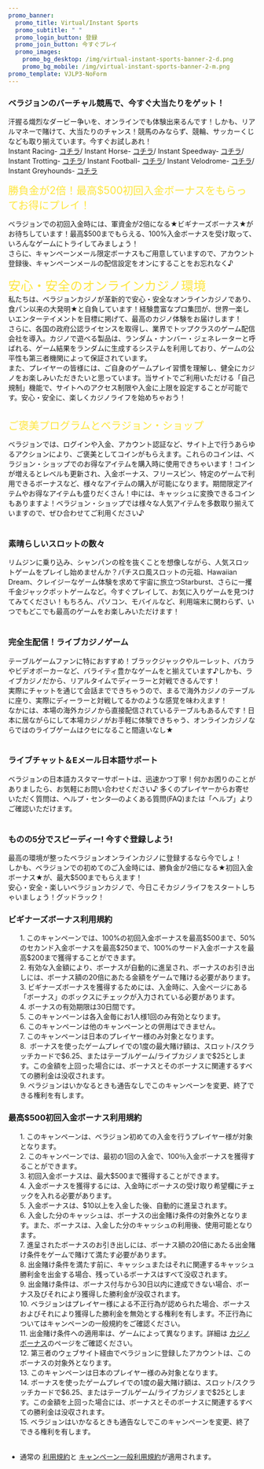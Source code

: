 ```yaml
---
promo_banner:
  promo_title: Virtual/Instant Sports
  promo_subtitle: " "
  promo_login_button: 登録
  promo_join_button: 今すぐプレイ
  promo_images:
    promo_bg_desktop: /img/virtual-instant-sports-banner-2-d.png
    promo_bg_mobile: /img/virtual-instant-sports-banner-2-m.png
promo_template: VJLP3-NoForm
---
```

<section id="bf-usps" class="container">
	<div class="row">
		<div id="intro" class="col-12">
			<h3>ベラジョンのバーチャル競馬で、今すぐ大当たりをゲット！</h3>
			<p>汗握る熾烈なダービー争いを、オンラインでも体験出来るんです！しかも、リアルマネーで賭けて、大当たりのチャンス！競馬のみならず、競輪、サッカーくじなども取り揃えています。今すぐお試しあれ！
				<br>Instant Racing-  
					<a href="https://www.verajohn.com/ja/game/instant-racing" onclick="event.preventDefault()">コチラ</a>/ Instant Horse- 
					<a href="https://www.verajohn.com/ja/game/instant-horses" onclick="event.preventDefault()">コチラ</a>/ Instant Speedway- 
					<a href="https://www.verajohn.com/ja/game/instant-speedway" onclick="event.preventDefault()">コチラ</a>/ Instant Trotting- 
					<a href="https://www.verajohn.com/ja/game/instant-trotting" onclick="event.preventDefault()">コチラ</a>/&nbsp;Instant Football-
					<a href="https://www.verajohn.com/ja/game/instant-football" onclick="event.preventDefault()">コチラ</a>/ Instant Velodrome- 
					<a href="https://www.verajohn.com/ja/game/instant-velodrome" onclick="event.preventDefault()">コチラ</a>/ Instant Greyhounds- 
					<a href="https://www.verajohn.com/ja/game/instant-greyhounds" onclick="event.preventDefault()">コチラ</a>
				</p>
			</div>
			<div class="bf-separator col-12"></div>
			<div class="col-12 col-md-6">
				<span style="color: rgb(254, 230, 61); font-size: 1.5em;">勝負金が2倍！最高$500初回入金ボーナスをもらってお得にプレイ！</span>
				<br>
					<p>
						<span style="font-family: -apple-system, BlinkMacSystemFont, &quot;Segoe UI&quot;, Roboto, Oxygen, Ubuntu, Cantarell, &quot;Fira Sans&quot;, &quot;Droid Sans&quot;, &quot;Helvetica Neue&quot;, sans-serif;">ベラジョンでの初回入金時には、軍資金が2倍になる★ビギナーズボーナス★がお待ちしています！最高$500までもらえる、100%入金ボーナスを受け取って、いろんなゲームにトライしてみましょう！
							<br>さらに、キャンペーンメール限定ボーナスもご用意していますので、アカウント登録後、キャンペーンメールの配信設定をオンにすることをお忘れなく♪
								<br>
									<br>
									</span>
									<span style="color: rgb(254, 230, 61); font-size: 1.8em;">安心・安全のオンラインカジノ環境</span>
									<br>私たちは、ベラジョンカジノが革新的で安心・安全なオンラインカジノであり、食パン以来の大発明★と自負しています！経験豊富なプロ集団が、世界一楽しいエンターテイメントを目標に掲げて、最高のカジノ体験をお届けします！
										<br>さらに、各国の政府公認ライセンスを取得し、業界でトップクラスのゲーム配信会社を導入。カジノで遊べる製品は、ランダム・ナンバー・ジェネレーターと呼ばれる、ゲーム結果をランダムに生成するシステムを利用しており、ゲームの公平性も第三者機関によって保証されています。
											<br>また、プレイヤーの皆様には、ご自身のゲームプレイ習慣を理解し、健全にカジノをお楽しみいただきたいと思っています。当サイトでご利用いただける「自己規制」機能で、サイトへのアクセス制限や入金に上限を設定することが可能です。安心・安全に、楽しくカジノライフを始めちゃおう！&nbsp;
												<br>
													<br>
													</p>
													<div>
														<span style="color: rgb(254, 230, 61); font-size: 1.5em;">ご褒美プログラムとベラジョン・ショップ</span>
														<br>
														</div>
														<p>ベラジョンでは、ログインや入金、アカウント認証など、サイト上で行うあらゆるアクションにより、ご褒美としてコインがもらえます。これらのコインは、ベラジョン・ショップでのお得なアイテムを購入時に使用できちゃいます！コインが増えるとレベルも更新され、入金ボーナス、フリースピン、特定のゲームで利用できるボーナスなど、様々なアイテムの購入が可能になります。期間限定アイテムやお得なアイテムも盛りだくさん！中には、キャッシュに変換できるコインもありますよ！ベラジョン・ショップでは様々な人気アイテムを多数取り揃えていますので、ぜひ合わせてご利用ください♪
															<br>
																<br>
																</p>
															</div>
															<div class="col-12 col-md-6">
																<h3>素晴らしいスロットの数々</h3>
																<p>リムジンに乗り込み、シャンパンの栓を抜くことを想像しながら、人気スロットゲームをプレイし始めませんか？パチスロ風スロットの元祖、Hawaiian Dream、クレイジーなゲーム体験を求めて宇宙に旅立つStarburst、さらに一攫千金ジャックポットゲームなど。今すぐプレイして、お気に入りゲームを見つけてみてください！もちろん、パソコン、モバイルなど、利用端末に関わらず、いつでもどこでも最高のゲームをお楽しみいただけます！
																	<br>
																		<br>
																		</p>
																		<h3>完全生配信！ライブカジノゲーム
																			<br>
																			</h3>
																			<p>テーブルゲームファンに特におすすめ！ブラックジャックやルーレット、バカラやビデオポーカーなど、バライティ豊かなゲームをと揃えています♪しかも、ライブカジノだから、リアルタイムでディーラーと対戦できるんです！
																				<br>実際にチャットを通じて会話までできちゃうので、まるで海外カジノのテーブルに座り、実際にディーラーと対戦してるかのような感覚を味わえます！
																					<br>なかには、本場の海外カジノから直接配信されているテーブルもあるんです！日本に居ながらにして本場カジノがお手軽に体験できちゃう、オンラインカジノならではのライブゲームはクセになること間違いなし★
																						<br>
																							<br>
																							</p>
																							<h3>ライブチャット＆Eメール日本語サポート</h3>
																							<p>ベラジョンの日本語カスタマーサポートは、迅速かつ丁寧！何かお困りのことがありましたら、お気軽にお問い合わせください♪ 多くのプレイヤーからお寄せいただく質問は、ヘルプ・センタ―のよくある質問(FAQ)または「ヘルプ」よりご確認いただけます。
																								<br>
																									<br>
																									</p>
																									<h3>ものの5分でスピーディー! 今すぐ登録しよう!
																										<br>
																										</h3>
																										<p>最高の環境が整ったベラジョンオンラインカジノに登録するなら今でしょ！
																											<br>しかも、ベラジョンでの初めてのご入金時には、勝負金が2倍になる★初回入金ボーナス★が、最大$500までもらえます！
																												<br>安心・安全・楽しいベラジョンカジノで、今日こそカジノライフをスタートしちゃいましょう！グッドラック！
																													<br>
																													</p>
																												</div>
																											</div>
																										</section>
																										<section id="terms-anchor" class="container animated fadeIn"></section>
																										<div class="container-fluid pp">
																											<div class="container">
																												<div class="row">
																													<div class="col-12">
																														<div class="payment-providers"></div>
																													</div>
																												</div>
																											</div>
																										</div>
																										<section id="terms" class="container">
																											<div class="row">
																												<div class="col-12">
																													<h3>ビギナーズボーナス利用規約</h3>
																													<ul>1. このキャンペーンでは、100%の初回入金ボーナスを最高$500まで、50%のセカンド入金ボーナスを最高$250まで、100%のサード入金ボーナスを最高$200まで獲得することができます。
																														<br>2. 有効な入金額により、ボーナスが自動的に進呈され、ボーナスのお引き出しには、ボーナス額の20倍にあたる金額をゲームで賭ける必要があります。
																															<br>3.&nbsp;ビギナーズボーナスを獲得するためには、入金時に、入金ページにある「ボーナス」のボックスにチェックが入力されている必要があります。&nbsp;
																																<br>4. ボーナスの有効期限は30日間です。&nbsp;
																																	<br>5. このキャンペーンは各入金毎にお1人様1回のみ有効となります。&nbsp;
																																		<br>6. このキャンペーンは他のキャンペーンとの併用はできません。
																																			<br>7. このキャンペーンは日本のプレイヤー様のみ対象となります。&nbsp;
																																				<br>8.&nbsp;&nbsp;ボーナスを使ったゲームプレイでの1度の最大賭け額は、スロット/スクラッチカードで$6.25、またはテーブルゲーム/ライブカジノまで$25とします。この金額を上回った場合には、ボーナスとそのボーナスに関連するすべての勝利金は没収されます。
																																					<br>9. ベラジョンはいかなるときも通告なしでこのキャンペーンを変更、終了できる権利を有します。
																																					</ul>
																																				</div>
																																			</div>
																																			<div class="bf-separator col-12"></div>
																																			<div class="col-12">
																																				<h3>最高$500初回入金ボーナス利用規約</h3>
																																				<ul>1. このキャンペーンは、ベラジョン初めての入金を行うプレイヤー様が対象となります。
																																					<br>2. このキャンペーンでは、最初の1回の入金で、100％入金ボーナスを獲得することができます。
																																						<br>3. 初回入金ボーナスは、最大$500まで獲得することができます。
																																							<br>4. 入金ボーナスを獲得するには、入金時にボーナスの受け取り希望欄にチェックを入れる必要があります。
																																								<br>5. 入金ボーナスは、$10以上を入金した後、自動的に進呈されます。
																																									<br>6. 入金した分のキャッシュは、ボーナスの出金賭け条件の対象外となります。また、ボーナスは、入金した分のキャッシュの利用後、使用可能となります。
																																										<br>7. 進呈されたボーナスのお引き出しには、ボーナス額の20倍にあたる出金賭け条件をゲームで賭けて満たす必要があります。
																																											<br>8. 出金賭け条件を満たす前に、キャッシュまたはそれに関連するキャッシュ勝利金を出金する場合、残っているボーナスはすべて没収されます。
																																												<br>9. 出金賭け条件は、ボーナス付与から30日以内に達成できない場合、ボーナス及びそれにより獲得した勝利金が没収されます。
																																													<br>10. ベラジョンはプレイヤー様による不正行為が認められた場合、ボーナスおよびそれにより獲得した勝利金を無効とする権利を有します。不正行為についてはキャンペーンの一般規約をご確認ください。
																																														<br>11. 出金賭け条件への適用率は、ゲームによって異なります。詳細は
																																															<a href="https://www.verajohn.com/ja/about/our-casino-bonuses" onclick="event.preventDefault()">カジノボーナス</a>のページをご確認ください。
																																															<br>12. 第三者のウェブサイト経由でベラジョンに登録したアカウントは、このボーナスの対象外となります。
																																																<br>13. このキャンペーンは日本のプレイヤー様のみ対象となります。
																																																	<br>14. ボーナスを使ったゲームプレイでの1度の最大賭け額は、スロット/スクラッチカードで$6.25、またはテーブルゲーム/ライブカジノまで$25とします。この金額を上回った場合には、ボーナスとそのボーナスに関連するすべての勝利金は没収されます。
																																																		<br>15. ベラジョンはいかなるときも通告なしでこのキャンペーンを変更、終了できる権利を有します。
																																																			<br>
																																																				<br>
																																																				</ul>
																																																			</div>
																																																			<ul>
																																																				<li>通常の
																																																					<a href="https://verajohn.com/about/terms-and-conditions">利用規約</a>と
																																																					<a href="https://verajohn.com/about/promotions-terms-and-conditions">キャンペーン一般利用規約</a>が適用されます。
																																																				</li>
																																																			</ul>
																																																		</section>